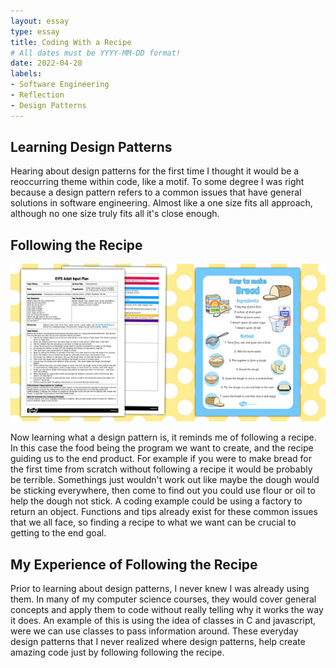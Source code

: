 ```yaml
---
layout: essay
type: essay
title: Coding With a Recipe
# All dates must be YYYY-MM-DD format!
date: 2022-04-28
labels:
- Software Engineering
- Reflection
- Design Patterns
---
```


## Learning Design Patterns

Hearing about design patterns for the first time I thought it would be a reoccurring theme within code, like a motif. To some degree I was right because a design pattern refers to a common issues that have general solutions in software engineering. Almost like a one size fits all approach, although no one size truly fits all it's close enough.

## Following the Recipe

<img class="ui large rounded centered image" src="../images/bread.jpg" alt="../images/bread.jpg">

Now learning what a design pattern is, it reminds me of following a recipe. In this case the food being the program we want to create, and the recipe guiding us to the end product. For example if you were to make bread for the first time from scratch without following a recipe it would be probably be terrible. Somethings just wouldn't work out like maybe the dough would be sticking everywhere, then come to find out you could use flour or oil to help the dough not stick. A coding example could be using a factory to return an object. Functions and tips already exist for these common issues that we all face, so finding a recipe to what we want can be crucial to getting to the end goal.

## My Experience of Following the Recipe

Prior to learning about design patterns, I never knew I was already using them. In many of my computer science courses, they would cover general concepts and apply them to code without really telling why it works the way it does. An example of this is using the idea of classes in C and javascript, were we can use classes to pass information around. These everyday design patterns that I never realized where design patterns, help create amazing code just by following following the recipe. 